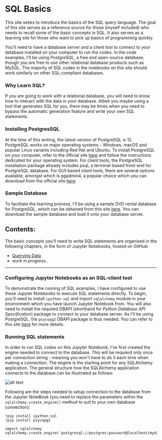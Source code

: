 # SQL Basics

   This site seeks to introduce the basics of the SQL query language. The goal of this site serves as a reference source for those (myself included) who needs to recall some of the basic concepts in SQL. It also serves as a learning site for those who want to pick up basics of programming quickly.

   You'll need to have a database server and a client tool to connect to your database installed on your computer to run the codes. In the code examples, I'll be using PostgreSQL, a free and open-source database, though you are free to use other relational database products such as MySQL. The majority of SQL codes in the notebooks on this site should work similarly on other SQL-compliant databases. 

### Why Learn SQL?

   If you are going to work with a relational database, you will need to know how to interact with the data in your database. Albeit you maybe using a tool that generates SQL for you, there may be times when you need to bypass the automatic generation feature and write your own SQL statements. 

   
### Installing PostgresSQL

   At the time of this writing, the latest version of PostgreSQL is 12. PostgreSQL works on major operating systems - Windows, macOS and popular Linux variants including Red Hat and Ubuntu. To install PostgreSQL on your computer, refer to the official site [here](https://www.postgresql.org/download/) and follow the instructions dedicated for your operating system. For client tools, the PostgreSQL installation package already includes psql, a terminal-based front-end for PostgreSQL database. For GUI-based client tools, there are several options available, amongst which is pgadmin4, a popular choice which you can download from the official site [here](https://www.pgadmin.org/download/)


### Sample Database

   To facilitate the learning process, I'll be using a sample DVD rental database for PostgreSQL, which can be obtained from this site [here](https://www.postgresqltutorial.com/postgresql-sample-database/). You can download the sample database and load it onto your database server. 
   

## Contents:

   The basic concepts you'll need to write SQL statements are organised in the following chapters, in the form of Jupyter Notebooks, hosted on GitHub:
   
   + [Querying Data](https://github.com/colintwh/sql-basics/blob/master/QueryData.ipynb)
   + *work in progress..*
   
   
---

### Configuring Jupyter Notebooks as an SQL-client tool

   To demonstrate the running of SQL examples, I have configured to use these Jupyter Notebooks to execute SQL statements directly. To begin, you'll need to install `ipython-sql` and import `sqlalchemy` module in your environment which you have launch Jupyter Notebook from. You will also need to install the required DBAPI (shorthand for *Python Database API Specification*) package to connect to your database server. As I'll be using PostgreSQL, the `psycopg2` DBAPI package is thus needed. You can refer to this site [here](https://docs.sqlalchemy.org/en/13/core/engines.html) for more details.
   
   
### Running SQL statements

   In order to run SQL codes on this Jupyter Notebook, I've first created the engine needed to connect to the database. This will be requierd only once per connection string - meaning you won't have to do it each time when making a connection. The engine is the starting point for any SQLAlchemy application. The general structure how the SQLAlchemy application connects to the database can be illustrated as follows:

![alt text](https://docs.sqlalchemy.org/en/13/_images/sqla_engine_arch.png)

Following are the steps needed to setup connection to the database from the Jupyter NoteBook (you need to replace the parameters within the `sqlalchemy.create_engine()` method to suit to your own database connection):
   
    !pip install ipython-sql
    !pip install psycopg2

    import sqlalchemy
    sqlalchemy.create_engine('postgresql://postgres:password@localhost/mydatabase')
    